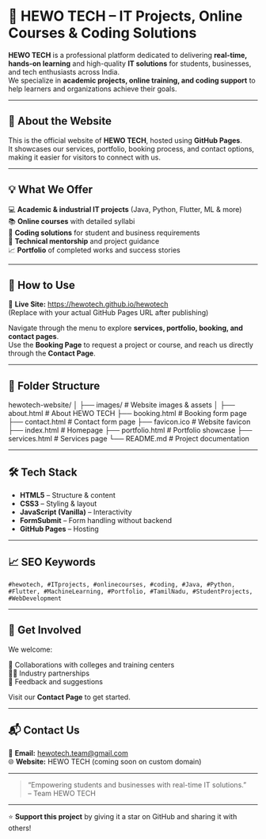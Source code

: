 # 🌟 HEWO TECH – IT Projects, Online Courses & Coding Solutions  

**HEWO TECH** is a professional platform dedicated to delivering **real-time, hands-on learning** and high-quality **IT solutions** for students, businesses, and tech enthusiasts across India.  
We specialize in **academic projects, online training, and coding support** to help learners and organizations achieve their goals.  

---

## 📌 About the Website  
This is the official website of **HEWO TECH**, hosted using **GitHub Pages**.  
It showcases our services, portfolio, booking process, and contact options, making it easier for visitors to connect with us.  

---

## 💡 What We Offer  
💻 **Academic & industrial IT projects** (Java, Python, Flutter, ML & more)  
📚 **Online courses** with detailed syllabi  
🔧 **Coding solutions** for student and business requirements  
🎯 **Technical mentorship** and project guidance  
📈 **Portfolio** of completed works and success stories  

---

## 🚀 How to Use  
🔗 **Live Site:** https://hewotech.github.io/hewotech  
(Replace with your actual GitHub Pages URL after publishing)  

Navigate through the menu to explore **services, portfolio, booking, and contact pages**.  
Use the **Booking Page** to request a project or course, and reach us directly through the **Contact Page**.  

---

## 📂 Folder Structure  

hewotech-website/
│
├── images/ # Website images & assets
│
├── about.html # About HEWO TECH
├── booking.html # Booking form page
├── contact.html # Contact form page
├── favicon.ico # Website favicon
├── index.html # Homepage
├── portfolio.html # Portfolio showcase
├── services.html # Services page
└── README.md # Project documentation


---

## 🛠️ Tech Stack  
- **HTML5** – Structure & content  
- **CSS3** – Styling & layout  
- **JavaScript (Vanilla)** – Interactivity  
- **FormSubmit** – Form handling without backend  
- **GitHub Pages** – Hosting  

---

## 📈 SEO Keywords  

`#hewotech, #ITprojects, #onlinecourses, #coding, #Java, #Python, #Flutter, #MachineLearning, #Portfolio, #TamilNadu, #StudentProjects, #WebDevelopment`

---

## 🤝 Get Involved  
We welcome:  

🤲 Collaborations with colleges and training centers  
🧑‍💻 Industry partnerships  
💬 Feedback and suggestions  

Visit our **Contact Page** to get started.  

---

## 📬 Contact Us  
📧 **Email:** hewotech.team@gmail.com  
🌐 **Website:** HEWO TECH (coming soon on custom domain)  

---

> “Empowering students and businesses with real-time IT solutions.”  
> – Team HEWO TECH  

---

⭐ **Support this project** by giving it a star on GitHub and sharing it with others!
